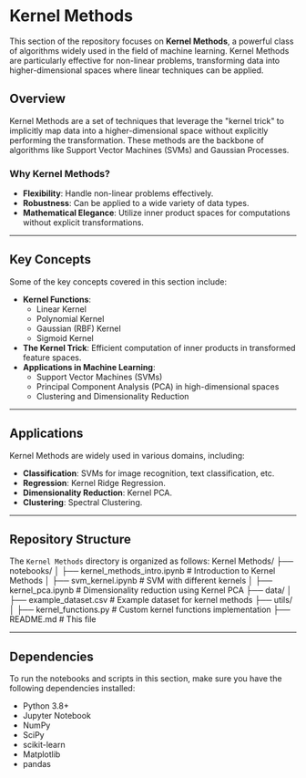 # Kernel Methods

This section of the repository focuses on **Kernel Methods**, a powerful class of algorithms widely used in the field of machine learning. Kernel Methods are particularly effective for non-linear problems, transforming data into higher-dimensional spaces where linear techniques can be applied.


## Overview

Kernel Methods are a set of techniques that leverage the "kernel trick" to implicitly map data into a higher-dimensional space without explicitly performing the transformation. These methods are the backbone of algorithms like Support Vector Machines (SVMs) and Gaussian Processes.

### Why Kernel Methods?

- **Flexibility**: Handle non-linear problems effectively.
- **Robustness**: Can be applied to a wide variety of data types.
- **Mathematical Elegance**: Utilize inner product spaces for computations without explicit transformations.

---

## Key Concepts

Some of the key concepts covered in this section include:

- **Kernel Functions**:
  - Linear Kernel
  - Polynomial Kernel
  - Gaussian (RBF) Kernel
  - Sigmoid Kernel
- **The Kernel Trick**: Efficient computation of inner products in transformed feature spaces.
- **Applications in Machine Learning**:
  - Support Vector Machines (SVMs)
  - Principal Component Analysis (PCA) in high-dimensional spaces
  - Clustering and Dimensionality Reduction

---

## Applications

Kernel Methods are widely used in various domains, including:

- **Classification**: SVMs for image recognition, text classification, etc.
- **Regression**: Kernel Ridge Regression.
- **Dimensionality Reduction**: Kernel PCA.
- **Clustering**: Spectral Clustering.

---

## Repository Structure

The `Kernel Methods` directory is organized as follows:
Kernel Methods/ ├── notebooks/ │ ├── kernel_methods_intro.ipynb # Introduction to Kernel Methods │ ├── svm_kernel.ipynb # SVM with different kernels │ ├── kernel_pca.ipynb # Dimensionality reduction using Kernel PCA ├── data/ │ ├── example_dataset.csv # Example dataset for kernel methods ├── utils/ │ ├── kernel_functions.py # Custom kernel functions implementation ├── README.md # This file


---

## Dependencies

To run the notebooks and scripts in this section, make sure you have the following dependencies installed:

- Python 3.8+
- Jupyter Notebook
- NumPy
- SciPy
- scikit-learn
- Matplotlib
- pandas


